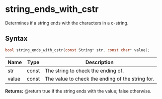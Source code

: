 # string_ends_with_cstr

Determines if a string ends with the characters in a c-string.

## Syntax

```c
bool string_ends_with_cstr(const String* str, const char* value);
```

| Name | Type | Description |
| --- | --- | --- |
| str | const | The string to check the ending of. |
| value | const | The value to check the ending of the string for. |

**Returns:** @return true if the string ends with the value; false otherwise.


